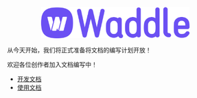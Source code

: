 <p align="center">
    <br>
    <a href="https://www.yuque.com/coco-central/waddle/index">
        <img alt="Waddle-Logo-Purple" src="static/cs.png" height="73" width="346"/>
    </a>
    <br>
</p>

从今天开始，我们将正式准备将文档的编写计划开放！

欢迎各位创作者加入文档编写中！

- [开发文档](https://gitee.com/coco-ag/coco-waddle/blob/master/docs/dev/)
- [使用文档](https://gitee.com/coco-ag/coco-waddle/blob/master/docs/working/)